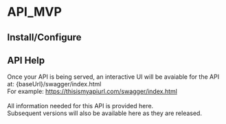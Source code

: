 # API_MVP

## Install/Configure

## API Help
Once your API is being served, an interactive UI will be avaiable for the API at: {baseUrl}/swagger/index.html<br/>
For example: https://thisismyapiurl.com/swagger/index.html<br/>
<br/>
All information needed for this API is provided here.<br/>
Subsequent versions will also be available here as they are released.